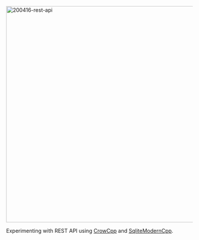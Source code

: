 <img width="584" alt="200416-rest-api" src="https://github.com/Mark-AAAA/crowcpp_rest_api/assets/52075807/290c389a-1c52-4b43-bcf6-4219ca5a44f5">
<p>Experimenting with REST API using <a href="https://github.com/CrowCpp/Crow">CrowCpp</a> and <a href="https://github.com/SqliteModernCpp/sqlite_modern_cpp">SqliteModernCpp</a>.</p>

